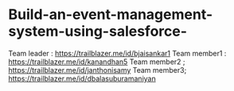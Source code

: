 # Build-an-event-management-system-using-salesforce-
  Team leader : https://trailblazer.me/id/bjaisankar1
Team member1 : https://trailblazer.me/id/kanandhan5
Team member2 ; https://trailblazer.me/id/janthonisamy
Team member3; https://trailblazer.me/id/dbalasuburamaniyan
